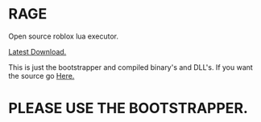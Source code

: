 # RAGE
Open source roblox lua executor.

[Latest Download.](https://github.com/Juicyexe/RAGE/releases/download/v1.3a/RAGE_Bootstrapper.exe)

This is just the bootstrapper and compiled binary's and DLL's. If you want the source go [Here.](https://github.com/Juicyexe/RAGE-Source)

# PLEASE USE THE BOOTSTRAPPER.
